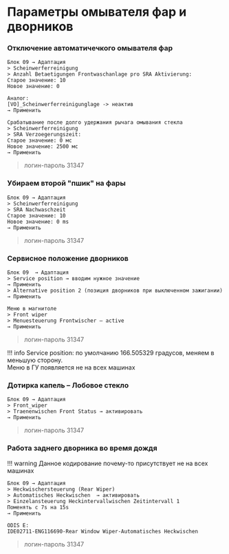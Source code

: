 # Параметры омывателя фар и дворников

### Отключение автоматичечкого омывателя фар

    Блок 09 → Адаптация
    > Scheinwerferreinigung
    > Anzahl Betaetigungen Frontwaschanlage pro SRA Aktivierung:
    Старое значение: 10
    Новое значение: 0
    
    Аналог:
    [VO]_Scheinwerferreinigunglage -> неактив
    → Применить

    Cрабатывание после долго удержания рычага омывания стекла
    > Scheinwerferreinigung
    > SRA Verzoegerungszeit:
    Старое значение: 0 мс
    Новое значение: 2500 мс
    → Применить
    
> логин-пароль 31347
    
### Убираем второй "пшик" на фары

    Блок 09 → Адаптация
    > Scheinwerferreinigung
    > SRA Nachwaschzeit
    Старое значение: 10
    Новое значение: 0 ms
    → Применить

> логин-пароль 31347

### Сервисное положение дворников

	Блок 09  → Адаптация
	> Service position → вводим нужное значение
	→ Применить
	> Alternative position 2 (позиция дворников при выключенном зажигании)
	→ Применить
	
	Меню в магнитоле
    > Front wiper
    > Menuesteuerung Frontwischer — active
    → Применить

> логин-пароль 31347

!!! info
    Service position: по умолчанию 166.505329 градусов, меняем в меньшую сторону.  
    Меню в ГУ появляется не на всех машинах

### Дотирка капель – Лобовое стекло

	Блок 09 → Адаптация
	> Front_wiper 
	> Traenenwischen Front Status → активировать
	→ Применить

> логин-пароль 31347

### Работа заднего дворника во время дождя

!!! warning
    Данное кодирование почему-то присутствует не на всех машинах

    Блок 09 → Адаптация
    > Heckwischersteuerung (Rear Wiper)
    > Automatisches Heckwischen  → активировать
    > Einzelansteuerung Heckintervallwischen Zeitintervall 1
    Поменять с 7s на 15s
	→ Применить
	
	ODIS E:
	IDE02711-ENG116690-Rear Window Wiper-Automatisches Heckwischen

> логин-пароль 31347
